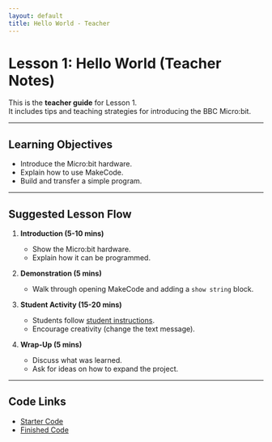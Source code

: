 ```yaml
---
layout: default
title: Hello World - Teacher
---
```


# Lesson 1: Hello World (Teacher Notes)

This is the **teacher guide** for Lesson 1.  
It includes tips and teaching strategies for introducing the BBC Micro:bit.

---

## Learning Objectives
- Introduce the Micro:bit hardware.
- Explain how to use MakeCode.
- Build and transfer a simple program.

---

## Suggested Lesson Flow

1. **Introduction (5-10 mins)**  
   - Show the Micro:bit hardware.
   - Explain how it can be programmed.

2. **Demonstration (5 mins)**  
   - Walk through opening MakeCode and adding a `show string` block.

3. **Student Activity (15-20 mins)**  
   - Students follow [student instructions](student.md).
   - Encourage creativity (change the text message).

4. **Wrap-Up (5 mins)**  
   - Discuss what was learned.
   - Ask for ideas on how to expand the project.

---

## Code Links
- [Starter Code](starter-code.hex)
- [Finished Code](finished-code.hex)
